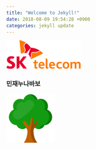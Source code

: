 ```yaml
---
title: "Welcome to Jekyll!"
date: 2018-08-09 19:54:28 +0900
categories: jekyll update
---
```

![skt](../images/skt.png)
### 민재누나바보

![forest](../images/tree.png)

